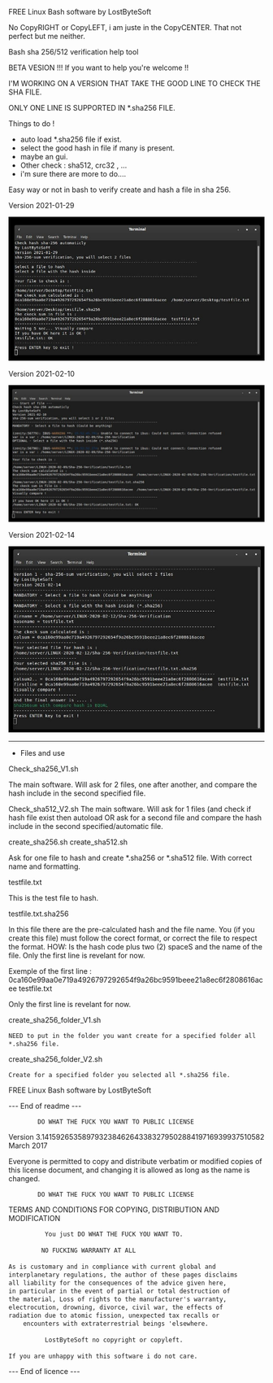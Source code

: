 FREE Linux Bash software by LostByteSoft

No CopyRIGHT or CopyLEFT, i am juste in the CopyCENTER. That not perfect but me neither.

Bash sha 256/512 verification help tool

BETA VESION !!! If you want to help you're welcome !!

I'M WORKING ON A VERSION THAT TAKE THE GOOD LINE TO CHECK THE SHA FILE.

ONLY ONE LINE IS SUPPORTED IN *.sha256 FILE.




Things to do !

* auto load *.sha256 file if exist.
* select the good hash in file if many is present.
* maybe an gui.
* Other check : sha512, crc32 , ...
* i'm sure there are more to do....



Easy way or not in bash to verify create and hash a file in sha 256.

Version 2021-01-29

![Screenshot](Picture_5.jpg)

Version 2021-02-10

![Screenshot](Picture_6.jpg)

Version 2021-02-14

![Screenshot](Picture_7.jpg)

--------------------------------------------------------------------

* Files and use

Check_sha256_V1.sh

The main software. Will ask for 2 files, one after another, and compare the hash include in the second specified file.

Check_sha512_V2.sh
The main software. Will ask for 1 files (and check if hash file exist then autoload OR ask for a second file and compare the hash include in the second specified/automatic file.

create_sha256.sh
create_sha512.sh

Ask for one file to hash and create *.sha256 or *.sha512 file. With correct name and formatting.

testfile.txt

This is the test file to hash.

testfile.txt.sha256

In this file there are the pre-calculated hash and the file name. You (if you create this file) must follow the corect format, or correct the file to respect the format. HOW: Is the hash code plus two (2) spaceS and the name of the file. Only the first line is revelant for now.

Exemple of the first line : 0ca160e99aa0e719a4926797292654f9a26bc9591beee21a8ec6f2808616acee  testfile.txt

Only the first line is revelant for now.


create_sha256_folder_V1.sh

	NEED to put in the folder you want create for a specified folder all *.sha256 file.

create_sha256_folder_V2.sh

	Create for a specified folder you selected all *.sha256 file.


FREE Linux Bash software by LostByteSoft

--- End of readme ---

            DO WHAT THE FUCK YOU WANT TO PUBLIC LICENSE
   Version 3.14159265358979323846264338327950288419716939937510582
                          March 2017

 Everyone is permitted to copy and distribute verbatim or modified
 copies of this license document, and changing it is allowed as long
 as the name is changed.

            DO WHAT THE FUCK YOU WANT TO PUBLIC LICENSE
   TERMS AND CONDITIONS FOR COPYING, DISTRIBUTION AND MODIFICATION

              You just DO WHAT THE FUCK YOU WANT TO.

		     NO FUCKING WARRANTY AT ALL

	As is customary and in compliance with current global and
	interplanetary regulations, the author of these pages disclaims
	all liability for the consequences of the advice given here,
	in particular in the event of partial or total destruction of
	the material, Loss of rights to the manufacturer's warranty,
	electrocution, drowning, divorce, civil war, the effects of
	radiation due to atomic fission, unexpected tax recalls or
	    encounters with extraterrestrial beings 'elsewhere.

              LostByteSoft no copyright or copyleft.

	If you are unhappy with this software i do not care.
	
--- End of licence ---
